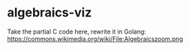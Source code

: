 # algebraics-viz

Take the partial C code here, rewrite it in Golang: https://commons.wikimedia.org/wiki/File:Algebraicszoom.png

